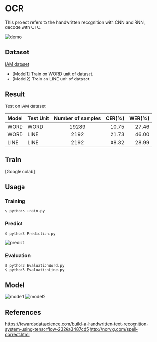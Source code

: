 # OCR
This project refers to the handwritten recognition with CNN and RNN, decode with CTC.

![demo](https://github.com/tuandoan998/OCR_IAM-dataset/blob/master/Resource/demo.png)

## Dataset
[IAM dataset](http://www.fki.inf.unibe.ch/databases/iam-handwriting-database/download-the-iam-handwriting-database)  
* [Model1] Train on WORD unit of dataset.
* [Model2] Train on LINE unit of dataset.

## Result
Test on IAM dataset:

|  Model  | Test Unit | Number of samples | CER(%) | WER(%) | 
| :-      | :-        |     :---:         |  ---:  |  ---:  |
|  WORD   | WORD      | 19289             | 10.75  | 27.46  | 
|  WORD   | LINE      | 2192              | 21.73  | 46.00  | 
|  LINE   | LINE      | 2192              | 08.32  | 28.99  | 

## Train
[Google colab]

## Usage

### Training
```
$ python3 Train.py
```

### Predict
```
$ python3 Prediction.py
```
![predict](https://github.com/tuandoan998/OCR_IAM-dataset/blob/master/Resource/test_img/Screenshot.png)

### Evaluation
```
$ python3 EvaluationWord.py
$ python3 EvaluationLine.py
```

## Model
![model1](https://github.com/tuandoan998/OCR_IAM-dataset/blob/master/Resource/word_model.png)
![model2](https://github.com/tuandoan998/OCR_IAM-dataset/blob/master/Resource/line_model.png)

## References
https://towardsdatascience.com/build-a-handwritten-text-recognition-system-using-tensorflow-2326a3487cd5
http://norvig.com/spell-correct.html
